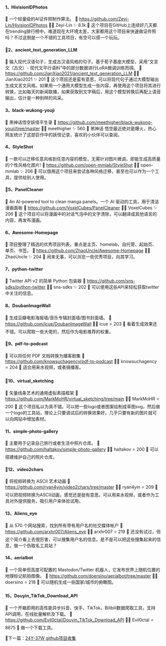 #### 1、HivisionIDPhotos
📄 一个轻量级的AI证件照制作算法。
🔗 https://github.com/Zeyi-Lin/HivisionIDPhotos
🧑‍💻 Zeyi-Lin ✨ 8.1k
🔖 这个项目在GitHub上连续好几天都在trending排行榜中，难道现在大环境太差，大家都用这个项目来快速做证件照吗？不过这倒是一个不错的工具项目，有空可以搭一个玩玩。

#### 🚩2、ancient_text_generation_LLM

📄 输入现代汉语句子，生成古汉语风格的句子。基于荀子基座大模型，采用“文言文（古文）- 现代文平行语料”中的部分数据进行LoRA微调训练而得。
🔗 https://github.com/JianXiao2021/ancient_text_generation_LLM
🧑‍💻 JianXiao2021 ✨ 201
🔖 这个项目还是蛮有意思，可以将现代句子通过大模型输出生成文言文风格。如果用一个通用大模型生成一些内容，再使用这个项目将其进行转换，比如每天的新闻联播，如果获取到文字稿后，用这个模型转换后再配上语音输出，估计是一种别样的风采。

#### 3、black-wukong-youji
📄 黑神话悟空妖怪平生录
🔗 https://github.com/meethigher/black-wukong-youji/tree/master
🧑‍💻 meethigher ✨ 560
🔖 黑神话 悟空最近绝对是爆火，热心网友统计了这部巨作中的妖怪记录，喜欢的小伙伴可以查阅。

#### 4、StyleShot
📄 一款可以迁移任意风格到任意内容的模型，无需针对图片微调，即能生成高质量的个性风格化图片!
🔗 https://github.com/open-mmlab/StyleShot
🧑‍💻 open-mmlab ✨ 206
🔖 可以借用这个项目来尝试各种风格迁移，甚至也可以作为一个工具，提供给别人使用。

#### 🚩5、PanelCleaner
📄 An AI-powered tool to clean manga panels。一个 AI 驱动的工具，用于清洁漫画面板
🔗 https://github.com/VoxelCubes/PanelCleaner
🧑‍💻 VoxelCubes ✨ 206
🔖 这个项目可以将漫画中的对话气泡中的文字清除，可以翻译成其他语言的内容，再发布漫画。

#### 6、Awesome-Homepage
📄 项目整理了精选的优秀项目列表，重点是主页、homelab、自托管、起始页、单页、书签。
🔗 https://github.com/ZhaoUncle/Awesome-Homepage
🧑‍💻 ZhaoUncle ✨ 204
🔖 闲来无事，可以浏览一些优秀项目，向其学习。

#### 7、python-twitter
📄 Twitter API v2 的简单 Python 包装器
🔗 https://github.com/sns-sdks/python-twitter
🧑‍💻 sns-sdks  ✨ 202
🔖 可以使用这些API来轻松获取twitter中关注的信息。

#### 8、DoubanImageWall
📄 生成豆瓣电影海报墙/音乐专辑封面墙/图书封面墙。
🔗 https://github.com/icue/DoubanImageWall
🧑‍💻 icue ⭐ 203
🔖 看着生成效果还不错。可以爬取一些大佬的，然后作为电影推荐的权重。

#### 🚩9、pdf-to-podcast
📄 可以将任何 PDF 文档转换为播客剧集
🔗 https://github.com/knowsuchagency/pdf-to-podcast
🧑‍💻 knowsuchagency ⭐ 204
🔖 适合用来水视频，或者搞播客。

#### 🚩10、virtual_sketching
📄 矢量线条艺术的通用虚拟素描框架
🔗 https://github.com/MarkMoHR/virtual_sketching/tree/main
🧑‍💻 MarkMoHR ⭐ 200
🔖 这个项目私以为真不错。可以把一些logo或者图案绘制成草图svg，然后做一个logo的工具站，理论上只要调试后的转换效果好，几乎只要有新的图片就可以向网站中增加素材。

#### 11、simple-photo-gallery
📄 主要用于记录自己旅行或者生活中照片仓库。
🔗 https://github.com/haltakov/simple-photo-gallery
🧑‍💻 haltakov ⭐ 200
🔖 可以搭建维护自己的照片仓库。

#### 🚩12、video2chars
📄 将视频转换为 ASCII 艺术动画
🔗 https://github.com/ryan4yin/video2chars/tree/master
🧑‍💻 ryan4yin ⭐ 209
🔖 可以把视频转换为ASCII动画，感觉还是挺有意思。可以用来水视频，或者作为工具对外提供服务，吸引用户来体验试用。

#### 13、Aliens_eye
📄 从 570 个网站搜索，找到所有带有用户名的社交媒体帐户
🔗 https://github.com/arxhr007/Aliens_eye
🧑‍💻 arxhr007 ⭐ 219
🔖 还没有试过，但这个简介看上去很厉害，可以搜集用户名的信息。是不是可以把这些搜集起来的信息，做一个伪取名工具站？

#### 14、aerialbot
📄 一个简单但高度可配置的 Mastodon/Twitter 机器人，它发布世界上随机位置的地理标记航拍图像。
🔗 https://github.com/doersino/aerialbot/tree/master
🧑‍💻 doersino ⭐ 218
🔖 可以随机生成一些国家/城市的俯瞰图。

#### 15、Douyin_TikTok_Download_API
📄 一个开箱即用的高性能异步抖音、快手、TikTok、Bilibili数据爬取工具，支持API调用，在线批量解析及下载。
🔗 https://github.com/Evil0ctal/Douyin_TikTok_Download_API
🧑‍💻 Evil0ctal ⭐ 8675
🔖 做一个下载工具。

🚩下一篇：[24Y-37W github项目收集](https://blog.xjmunity.com/post/24Y-37W%20github-xiang-mu-shou-ji.html)
